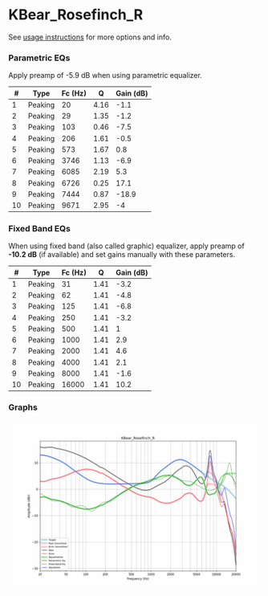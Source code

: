 # KBear_Rosefinch_R
See [usage instructions](https://github.com/jaakkopasanen/AutoEq#usage) for more options and info.

### Parametric EQs
Apply preamp of -5.9 dB when using parametric equalizer.

|   # | Type    |   Fc (Hz) |    Q |   Gain (dB) |
|-----|---------|-----------|------|-------------|
|   1 | Peaking |        20 | 4.16 |        -1.1 |
|   2 | Peaking |        29 | 1.35 |        -1.2 |
|   3 | Peaking |       103 | 0.46 |        -7.5 |
|   4 | Peaking |       206 | 1.61 |        -0.5 |
|   5 | Peaking |       573 | 1.67 |         0.8 |
|   6 | Peaking |      3746 | 1.13 |        -6.9 |
|   7 | Peaking |      6085 | 2.19 |         5.3 |
|   8 | Peaking |      6726 | 0.25 |        17.1 |
|   9 | Peaking |      7444 | 0.87 |       -18.9 |
|  10 | Peaking |      9671 | 2.95 |        -4   |

### Fixed Band EQs
When using fixed band (also called graphic) equalizer, apply preamp of **-10.2 dB** (if available) and set gains manually with these parameters.

|   # | Type    |   Fc (Hz) |    Q |   Gain (dB) |
|-----|---------|-----------|------|-------------|
|   1 | Peaking |        31 | 1.41 |        -3.2 |
|   2 | Peaking |        62 | 1.41 |        -4.8 |
|   3 | Peaking |       125 | 1.41 |        -6.8 |
|   4 | Peaking |       250 | 1.41 |        -3.2 |
|   5 | Peaking |       500 | 1.41 |         1   |
|   6 | Peaking |      1000 | 1.41 |         2.9 |
|   7 | Peaking |      2000 | 1.41 |         4.6 |
|   8 | Peaking |      4000 | 1.41 |         2.1 |
|   9 | Peaking |      8000 | 1.41 |        -1.6 |
|  10 | Peaking |     16000 | 1.41 |        10.2 |

### Graphs
![](./KBear_Rosefinch_R.png)
